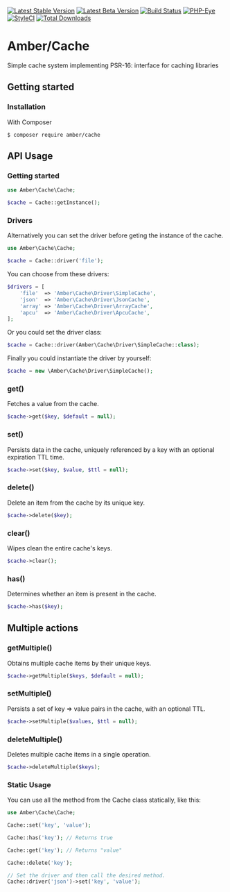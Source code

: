 [![Latest Stable Version](https://poser.pugx.org/amber/cache/v/stable.png)](https://packagist.org/packages/amber/cache)
[![Latest Beta Version](https://img.shields.io/packagist/vpre/amber/cache.svg)](https://packagist.org/packages/amber/cache)
[![Build Status](https://travis-ci.org/systemson/cache.svg?branch=master)](https://travis-ci.org/systemson/cache)
[![PHP-Eye](https://php-eye.com/badge/amber/cache/tested.svg?style=flat)](https://php-eye.com/package/amber/cache)
[![StyleCI](https://styleci.io/repos/126605518/shield?branch=master)](https://styleci.io/repos/126605518)
[![Total Downloads](https://poser.pugx.org/amber/cache/downloads.png)](https://packagist.org/packages/amber/cache)

# Amber/Cache
Simple cache system implementing PSR-16: interface for caching libraries

## Getting started

### Installation

With Composer
```
$ composer require amber/cache
```

## API Usage
### Getting started
```php
use Amber\Cache\Cache;

$cache = Cache::getInstance();
```

### Drivers
Alternatively you can set the driver before geting the instance of the cache.
```php
use Amber\Cache\Cache;

$cache = Cache::driver('file');
```
You can choose from these drivers:
```php
$drivers = [
    'file'  => 'Amber\Cache\Driver\SimpleCache',
    'json'  => 'Amber\Cache\Driver\JsonCache',
    'array' => 'Amber\Cache\Driver\ArrayCache',
    'apcu'  => 'Amber\Cache\Driver\ApcuCache',
];
```

Or you could set the driver class:
```php
$cache = Cache::driver(Amber\Cache\Driver\SimpleCache::class);
```

Finally you could instantiate the driver by yourself:
```php
$cache = new \Amber\Cache\Driver\SimpleCache();
```

### get()
Fetches a value from the cache.
```php
$cache->get($key, $default = null);
```

### set()
Persists data in the cache, uniquely referenced by a key with an optional expiration TTL time.
```php
$cache->set($key, $value, $ttl = null);
```

### delete()
Delete an item from the cache by its unique key.
```php
$cache->delete($key);
```

### clear()
Wipes clean the entire cache's keys.
```php
$cache->clear();
```

### has()
Determines whether an item is present in the cache.
```php
$cache->has($key);
```

## Multiple actions

### getMultiple()
Obtains multiple cache items by their unique keys.
```php
$cache->getMultiple($keys, $default = null);
```

### setMultiple()
Persists a set of key => value pairs in the cache, with an optional TTL.
```php
$cache->setMultiple($values, $ttl = null);
```

### deleteMultiple()
Deletes multiple cache items in a single operation.
```php
$cache->deleteMultiple($keys);
```

### Static Usage
You can use all the method from the Cache class statically, like this:
```php
use Amber\Cache\Cache;

Cache::set('key', 'value');

Cache::has('key'); // Returns true

Cache::get('key'); // Returns "value"

Cache::delete('key');

// Set the driver and then call the desired method.
Cache::driver('json')->set('key', 'value');

```
